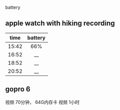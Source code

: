 battery


## apple watch with hiking recording

| time | battery |
| :---: | :---: |
| 15:42 | 66% |
| 16:52 | __ |
| 18:52 | __ |
| 20:52 | __ |


## gopro 6

视频 70分钟，
64G内存卡  视频 1小时


